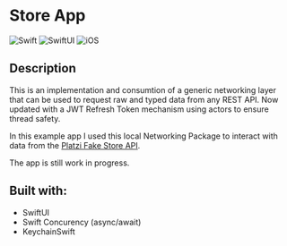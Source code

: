 <!-- HEADER -->
<h1> Store App </h1>


![Swift](https://img.shields.io/badge/Swift-5.0-orange.svg?longCache=true&style=flat&logo=swift)
![SwiftUI](https://img.shields.io/badge/SwiftUI-6.0-blue.svg?longCache=true&style=flat&logo=swift&logoColor=blue)
![iOS](https://img.shields.io/badge/iOS-17.0+-lightgrey.svg?longCache=true&?style=flat&logo=apple)



<!-- BODY -->

## Description

This is an implementation and consumtion of a generic networking layer that can be used to request raw and typed data from any REST API. Now updated with a JWT Refresh Token mechanism using actors to ensure thread safety.

In this example app I used this local Networking Package to interact with data from the [Platzi Fake Store API](https://fakeapi.platzi.com/en/about/introduction/).

The app is still work in progress.


## Built with:
- SwiftUI
- Swift Concurency (async/await)
- KeychainSwift
